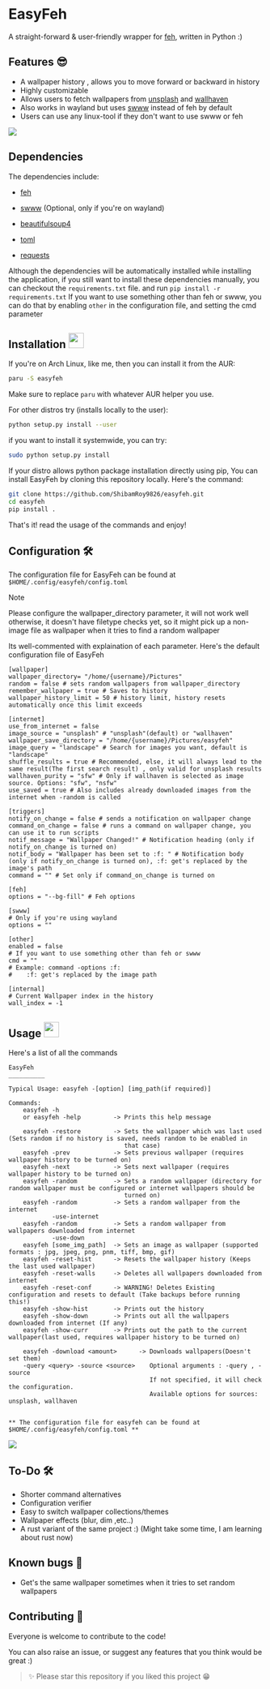 # EasyFeh 

A straight-forward & user-friendly wrapper for [feh](https://github.com/derf/feh), written in Python :)

## Features 😎

- A wallpaper history , allows you to move forward or backward in history
- Highly customizable
- Allows users to fetch wallpapers from [unsplash](https://unsplash.com/) and [wallhaven](https://wallhaven.cc/)
- Also works in wayland but uses [swww](https://github.com/LGFae/swww) instead of feh by default
- Users can use any linux-tool if they don't want to use swww or feh

<img src="https://user-images.githubusercontent.com/73097560/115834477-dbab4500-a447-11eb-908a-139a6edaec5c.gif">

## Dependencies

The dependencies include: 

- [feh](https://github.com/derf/feh)

- [swww](https://github.com/LGFae/swww) (Optional, only if you're on wayland)

- [beautifulsoup4](https://pypi.org/project/beautifulsoup4/)

- [toml](https://pypi.org/project/toml/)

- [requests](https://pypi.org/project/requests/)

Although the dependencies will be automatically installed while installing the application, if you still want to install these dependencies manually, you can checkout the `requirements.txt` file. and run `pip install -r requirements.txt`
If you want to use something other than feh or swww, you can do that by enabling `other` in the configuration file, and setting the cmd parameter

<h2>
    Installation <img src="https://github.com/Anmol-Baranwal/Cool-GIFs-For-GitHub/assets/74038190/7b282ec6-fcc3-4600-90a7-2c3140549f58" width="30">
</h2>

If you're on Arch Linux, like me, then you can install it from the AUR:
```bash
paru -S easyfeh
```
Make sure to replace `paru` with whatever AUR helper you use.

For other distros try (installs locally to the user):
```bash
python setup.py install --user
```
if you want to install it systemwide, you can try:
```bash
sudo python setup.py install
```

If your distro allows python package installation directly using pip,
You can install EasyFeh by cloning this repository locally.
Here's the command:
```bash
git clone https://github.com/ShibamRoy9826/easyfeh.git
cd easyfeh
pip install .
```
That's it! read the usage of the commands and enjoy!

## Configuration 🛠️

The configuration file for EasyFeh can be found at `$HOME/.config/easyfeh/config.toml`

> [!NOTE]
> Please configure the wallpaper_directory parameter, it will not work well otherwise, it doesn't have filetype checks yet, so it might pick up a non-image file as wallpaper when it tries to find a random wallpaper

Its well-commented with explaination of each parameter. Here's the default configuration file of EasyFeh

```text
[wallpaper]
wallpaper_directory= "/home/{username}/Pictures"
random = false # sets random wallpapers from wallpaper_directory
remember_wallpaper = true # Saves to history 
wallpaper_history_limit = 50 # history limit, history resets automatically once this limit exceeds

[internet]
use_from_internet = false
image_source = "unsplash" # "unsplash"(default) or "wallhaven"
wallpaper_save_directory = "/home/{username}/Pictures/easyfeh"
image_query = "landscape" # Search for images you want, default is "landscape" 
shuffle_results = true # Recommended, else, it will always lead to the same result(The first search result) , only valid for unsplash results
wallhaven_purity = "sfw" # Only if wallhaven is selected as image source. Options: "sfw", "nsfw"
use_saved = true # Also includes already downloaded images from the internet when -random is called

[triggers]
notify_on_change = false # sends a notification on wallpaper change
command_on_change = false # runs a command on wallpaper change, you can use it to run scripts
notif_message = "Wallpaper Changed!" # Notification heading (only if notify_on_change is turned on)
notif_body = "Wallpaper has been set to :f: " # Notification body (only if notify_on_change is turned on), :f: get's replaced by the image's path
command = "" # Set only if command_on_change is turned on

[feh]
options = "--bg-fill" # Feh options

[swww]
# Only if you're using wayland
options = ""

[other]
enabled = false
# If you want to use something other than feh or swww
cmd = ""
# Example: command -options :f: 
#    :f: get's replaced by the image path

[internal]
# Current Wallpaper index in the history
wall_index = -1
```

<h2>
    Usage <img src="https://github.com/Anmol-Baranwal/Cool-GIFs-For-GitHub/assets/74038190/7b282ec6-fcc3-4600-90a7-2c3140549f58" width="30">
</h2>

Here's a list of all the commands
```text
EasyFeh
__________

Typical Usage: easyfeh -[option] [img_path(if required)]

Commands:
    easyfeh -h 
    or easyfeh -help         -> Prints this help message

    easyfeh -restore         -> Sets the wallpaper which was last used (Sets random if no history is saved, needs random to be enabled in 
                                that case)
    easyfeh -prev            -> Sets previous wallpaper (requires wallpaper history to be turned on)
    easyfeh -next            -> Sets next wallpaper (requires wallpaper history to be turned on)
    easyfeh -random          -> Sets a random wallpaper (directory for random wallpaper must be configured or internet wallpapers should be 
                                turned on)
    easyfeh -random          -> Sets a random wallpaper from the internet
            -use-internet       
    easyfeh -random          -> Sets a random wallpaper from wallpapers downloaded from internet
            -use-down
    easyfeh [some_img_path]  -> Sets an image as wallpaper (supported formats : jpg, jpeg, png, pnm, tiff, bmp, gif)
    easyfeh -reset-hist      -> Resets the wallpaper history (Keeps the last used wallpaper)
    easyfeh -reset-walls     -> Deletes all wallpapers downloaded from internet
    easyfeh -reset-conf      -> WARNING! Deletes Existing configuration and resets to default (Take backups before running this!)
    easyfeh -show-hist       -> Prints out the history
    easyfeh -show-down       -> Prints out all the wallpapers downloaded from internet (If any)
    easyfeh -show-curr       -> Prints out the path to the current wallpaper(last used, requires wallpaper history to be turned on)

    easyfeh -download <amount>      -> Downloads wallpapers(Doesn't set them)
    -query <query> -source <source>    Optional arguments : -query , -source
                                       If not specified, it will check the configuration.
                                       Available options for sources: unsplash, wallhaven


** The configuration file for easyfeh can be found at $HOME/.config/easyfeh/config.toml **
```

<img src="https://user-images.githubusercontent.com/73097560/115834477-dbab4500-a447-11eb-908a-139a6edaec5c.gif">

## To-Do 🛠️
- Shorter command alternatives
- Configuration verifier
- Easy to switch wallpaper collections/themes
- Wallpaper effects (blur, dim ,etc..)
- A rust variant of the same project :) (Might take some time, I am learning about rust now)

## Known bugs 🐞
- Get's the same wallpaper sometimes when it tries to set random wallpapers

## Contributing 🤝

Everyone is welcome to contribute to the code!

You can also raise an issue, or suggest any features that you think would be great :)

> ✨ Please star this repository if you liked this project 😁
